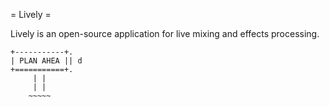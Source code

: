 = Lively =

Lively is an open-source application for live mixing and effects processing.

```
+-----------+.
| PLAN AHEA || d
+===========+.
     | |
     | |
    ~~~~~
```
